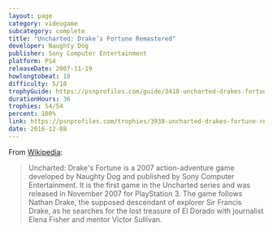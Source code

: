 ```yaml
---
layout: page
category: videogame
subcategory: complete
title: "Uncharted: Drake’s Fortune Remastered"
developer: Naughty Dog
publisher: Sony Computer Entertainment
platform: PS4
releaseDate: 2007-11-19
howlongtobeat: 18
difficulty: 5/10
trophyGuide: https://psnprofiles.com/guide/3418-uncharted-drakes-fortune-remastered-trophy-guide
durationHours: 36
trophies: 54/54
percent: 100%
link: https://psnprofiles.com/trophies/3938-uncharted-drakes-fortune-remastered/barrelofjuice
date: 2016-12-08
---
```


From [Wikipedia](https://en.wikipedia.org/wiki/Uncharted:_Drake%27s_Fortune):

> Uncharted: Drake's Fortune is a 2007 action-adventure game developed by Naughty Dog and published by Sony Computer Entertainment. It is the first game in the Uncharted series and was released in November 2007 for PlayStation 3. The game follows Nathan Drake, the supposed descendant of explorer Sir Francis Drake, as he searches for the lost treasure of El Dorado with journalist Elena Fisher and mentor Victor Sullivan.
